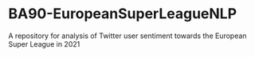 # BA90-EuropeanSuperLeagueNLP
A repository for analysis of Twitter user sentiment towards the European Super League in 2021
